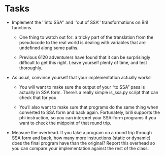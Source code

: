 # Tasks

- Implement the ''into SSA'' and ''out of SSA'' transformations on Bril functions.
        
  - One thing to watch out for: a tricky part of the translation from the pseudocode to the real world is dealing with variables that are undefined along some paths.

  - Previous 6120 adventurers have found that it can be surprisingly difficult to get this right. Leave yourself plenty of time, and test thoroughly.
    
- As usual, convince yourself that your implementation actually works!
  
  - You will want to make sure the output of your “to SSA” pass is actually in SSA form. There’s a really simple is_ssa.py script that can check that for you.
  
  - You’ll also want to make sure that programs do the same thing when converted to SSA form and back again. Fortunately, brili supports the phi instruction, so you can interpret your SSA-form programs if you want to check the midpoint of that round trip.
    
- Measure the overhead. If you take a program on a round trip through SSA form and back, how many more instructions (static or dynamic) does the final program have than the original? Report this overhead so you can compare your implementation against the rest of the class.
